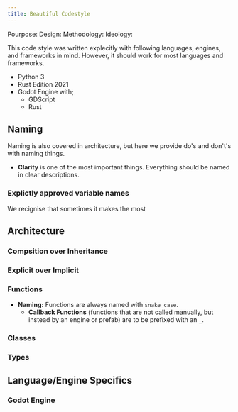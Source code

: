 ```yaml
---
title: Beautiful Codestyle
---
```


Pourpose: 
Design: 
Methodology: 
Ideology: 

This code style was written explecitly with following languages, engines, and frameworks in mind. However, it should work for most languages and frameworks. 
- Python 3
- Rust Edition 2021
- Godot Engine with;
    - GDScript
    - Rust

## Naming

Naming is also covered in architecture, but here we provide do's and don't's with naming things. 

- **Clarity** is one of the most important things. Everything should be named in clear descriptions. 

### Explictly approved variable names

We recignise that sometimes it makes the most

## Architecture

### Compsition over Inheritance

### Explicit over Implicit

### Functions

- **Naming:** Functions are always named with `snake_case`. 
    - **Callback Functions** (functions that are not called manually, but instead by an engine or prefab) are to be prefixed with an `_`. 



### Classes

### Types

## Language/Engine Specifics

### Godot Engine